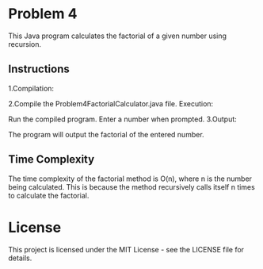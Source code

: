 # Problem 4
This Java program calculates the factorial of a given number using recursion.

## Instructions
1.Compilation:

2.Compile the Problem4FactorialCalculator.java file.
Execution:

Run the compiled program.
Enter a number when prompted.
3.Output:

The program will output the factorial of the entered number.
## Time Complexity
The time complexity of the factorial method is O(n), where n is the number being calculated. This is because the method recursively calls itself n times to calculate the factorial.

# License
This project is licensed under the MIT License - see the LICENSE file for details.

